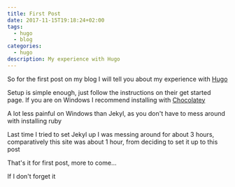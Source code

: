 ```yaml
---
title: First Post
date: 2017-11-15T19:18:24+02:00
tags: 
  - hugo
  - blog
categories: 
  - hugo
description: My experience with Hugo
---
```


So for the first post on my blog I will tell you about my experience with [Hugo](https://gohugo.io)

Setup is simple enough, just follow the instructions on their get started page.
If you are on Windows I recommend installing with [Chocolatey](https://chocolatey.org/)

A lot less painful on Windows than Jekyl, as you don't have to mess around with installing ruby

Last time I tried to set Jekyl up I was messing around for about 3 hours, comparatively this site was about 1 hour, from deciding to set it up to this post

That's it for first post, more to come...

If I don't forget it
